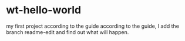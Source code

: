 # wt-hello-world
my first project according to the guide
according to the guide, I add the branch readme-edit and find out what will happen.
